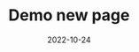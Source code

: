---
title: Demo new page
date: 2022-10-24
type: landing

# Optional header image (relative to `assets/media/` folder).
sections:
  - block: hero
    content:
      title: |
        Cat Group
      image:
        filename: welcome.jpg
      text: |
        <br>
        
        The **Demo Research Group** has been a center of excellence for Artificial Intelligence research, teaching, and practice since its founding in 2016.
  # - block: information
  #   content:
  #     title: Example Title
  #     text: |- 
  #       Lorem ipsum dolor sit amet, consectetur adipiscing elit. Sed neque elit, tristique placerat feugiat ac, facilisis vitae arcu. Proin eget egestas augue. Praesent ut sem nec arcu pellentesque aliquet. Duis dapibus diam vel metus tempus vulputate.Lorem ipsum dolor sit amet, consectetur adipiscing elit. Sed neque elit, tristique placerat feugiat ac, facilisis vitae arcu. Proin eget egestas augue. Praesent ut sem nec arcu pellentesque aliquet. Duis dapibus diam vel metus tempus vulputate.
  #     image:
  #       filename: example.jpg
---